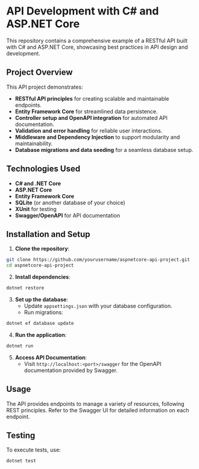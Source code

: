 # API Development with C# and ASP.NET Core

This repository contains a comprehensive example of a RESTful API built with C# and ASP.NET Core, showcasing best practices in API design and development.

## Project Overview

This API project demonstrates:

- **RESTful API principles** for creating scalable and maintainable endpoints.
- **Entity Framework Core** for streamlined data persistence.
- **Controller setup and OpenAPI integration** for automated API documentation.
- **Validation and error handling** for reliable user interactions.
- **Middleware and Dependency Injection** to support modularity and maintainability.
- **Database migrations and data seeding** for a seamless database setup.

## Technologies Used

- **C# and .NET Core**
- **ASP.NET Core**
- **Entity Framework Core**
- **SQLite** (or another database of your choice)
- **XUnit** for testing
- **Swagger/OpenAPI** for API documentation

## Installation and Setup

1. **Clone the repository**:

```bash
git clone https://github.com/yourusername/aspnetcore-api-project.git
cd aspnetcore-api-project
```

2. **Install dependencies**:

```bash
dotnet restore
```

3. **Set up the database**:
   - Update `appsettings.json` with your database configuration.
   - Run migrations:

```bash
dotnet ef database update
```

4. **Run the application**:

```bash
dotnet run
```

5. **Access API Documentation**:
   - Visit `http://localhost:<port>/swagger` for the OpenAPI documentation provided by Swagger.

## Usage

The API provides endpoints to manage a variety of resources, following REST principles. Refer to the Swagger UI for detailed information on each endpoint.

## Testing

To execute tests, use:

```bash
dotnet test
```
